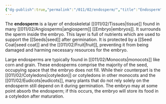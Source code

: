 ```yaml
---
{"dg-publish":true,"permalink":"/011/02/endosperm/","title":"Endosperm","tags":["BIOL412"],"noteIcon":"fallback","created":"2024-09-26T13:45:04.082-07:00","updated":"2024-09-26T15:17:41.120-07:00"}
---
```


The **endosperm** is a layer of endoskeletal [[011/02/Tissues\|tissue]] found in many [[011/02/Angiosperms\|angiosperm]] [[Embryo\|embryos]]. It surrounds the sperm inside the embryo. This layer is full of nutrients which are used to support the [[Seeds\|seed]] after germination. It is protected by a [[Seed Coat\|seed coat]] and the [[011/02/Fruit\|fruit]], preventing it from being damaged and harming necessary resources for the embryo.

Large endosperms are typically found in [[011/02/Monocots\|monocots]] like corn and grain. These endosperms comprise the majority of the seed, occupying space that the embryo does not fill. While their counterpart is the [[011/02/Cotyledons\|cotyledon]] or cotyledons in other monocots and the [[011/02/Eudicots\|eudicots]], many plants that do not rely solely on the endosperm still depend on it during germination. The embryo may at some point absorb the endosperm; if this occurs, the embryo will store its food in a cotyledon after maturation.